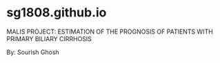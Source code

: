 # sg1808.github.io 
MALIS PROJECT: ESTIMATION OF THE PROGNOSIS OF PATIENTS WITH PRIMARY BILIARY CIRRHOSIS

By: Sourish Ghosh
